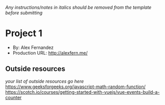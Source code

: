 *Any instructions/notes in italics should be removed from the template before submitting* 

# Project 1
+ By: Alex Fernandez
+ Production URL: <http://alexfern.me/>

## Outside resources
*your list of outside resources go here*
https://www.geeksforgeeks.org/javascript-math-random-function/
https://scotch.io/courses/getting-started-with-vuejs/vue-events-build-a-counter
